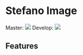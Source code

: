 Stefano Image
=============

Master: <a href="https://travis-ci.org/bartko-s/stefano-image"><img src="https://secure.travis-ci.org/bartko-s/stefano-image.png?branch=master" /></a>
Develop: <a href="https://travis-ci.org/bartko-s/stefano-image"><img src="https://secure.travis-ci.org/bartko-s/stefano-image.png?branch=develop" /></a>

Features
--------
